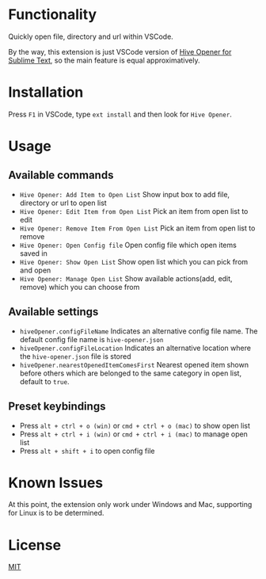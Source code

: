 # Functionality

Quickly open file, directory and url within VSCode.

By the way, this extension is just VSCode version of [Hive Opener for Sublime Text](https://packagecontrol.io/packages/HiveOpener), so the main feature is equal approximatively.

# Installation

Press `F1` in VSCode, type `ext install` and then look for `Hive Opener`.

# Usage

## Available commands

- `Hive Opener: Add Item to Open List` Show input box to add file, directory or url to open list
- `Hive Opener: Edit Item from Open List` Pick an item from open list to edit
- `Hive Opener: Remove Item From Open List` Pick an item from open list to remove
- `Hive Opener: Open Config file` Open config file which open items saved in
- `Hive Opener: Show Open List` Show open list which you can pick from and open
- `Hive Opener: Manage Open List` Show available actions(add, edit, remove) which you can choose from

## Available settings

- `hiveOpener.configFileName` Indicates an alternative config file name. The default config file name is `hive-opener.json`
- `hiveOpener.configFileLocation` Indicates an alternative location where the `hive-opener.json` file is stored
- `hiveOpener.nearestOpenedItemComesFirst` Nearest opened item shown before others which are belonged to the same category in open list, default to `true`.

## Preset keybindings

- Press `alt + ctrl + o (win)` or `cmd + ctrl + o (mac)` to show open list
- Press `alt + ctrl + i (win)` or `cmd + ctrl + i (mac)` to manage open list
- Press `alt + shift + i` to open config file

# Known Issues

At this point, the extension only work under Windows and Mac, supporting for Linux is to be determined.

# License

[MIT](LICENSE)